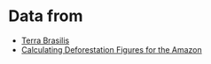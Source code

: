 # Data from

* [Terra Brasilis](http://terrabrasilis.dpi.inpe.br/downloads/)
* [ Calculating Deforestation Figures for the Amazon ](https://rainforests.mongabay.com/amazon/deforestation_calculations.html)